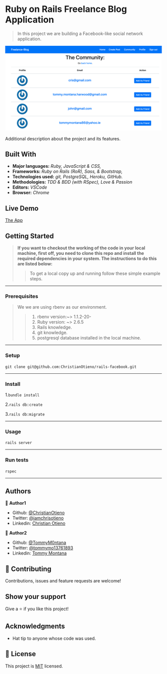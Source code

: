 # Ruby on Rails Freelance Blog Application

> In this project we are building a Facebook-like social network application.

![screenshot](./app/assets/images/fb.png)

Additional description about the project and its features.

## Built With

- **Major languages:** *Ruby, JavaScript & CSS,*
- **Frameworks:** *Ruby on Rails (RoR), Sass, & Bootstrap,*
- **Technologies used:** *git, PostgreSQL, Heroku, GitHub.*
- **Methodologies:** *TDD & BDD (with RSpec), Love & Passion*
- **Editors:** *VSCode*
- **Browser:** *Chrome*

## Live Demo

[The App](https://afternoon-fortress-90229.herokuapp.com/)

## Getting Started

> **If you want to checkout the working of the code in your local machine, first off, you need to clone this repo and install the required dependencies in your system. The instructions to do this are listed below:**
>> To get a local copy up and running follow these simple example steps.
***

### Prerequisites

>We we are using rbenv as our environment.
>> 1. rbenv version:~> 1.1.2-20-
>> 2. Ruby version: ~> 2.6.5
>> 3. Rails knowledge.
>> 4. git knowledge.
>> 5. postgresql database installed in the local machine.

***

### Setup

```git clone git@github.com:ChristianOtieno/rails-facebook.git```
***

### Install

1.```bundle install```

2.```rails db:create```

3.```rails db:migrate```
***

### Usage

```rails server```
***

### Run tests

```rspec```
***

## Authors

👤 **Author1**

- Github: [@ChristianOtieno](https://github.com/ChristianOtieno)
- Twitter: [@iamchrisotieno](https://twitter.com/iamchrisotieno)
- Linkedin: [Christian Otieno](https://www.linkedin.com/in/christianotieno/)

👤 **Author2**

- Github: [@TommyM0ntana](https://github.com/TommyM0ntana)
- Twitter: [@tommymo13761893](https://twitter.com/tommymo13761893)
- Linkedin: [Tommy Montana](https://www.linkedin.com/in/tommy-h-montana/)



## 🤝 Contributing

Contributions, issues and feature requests are welcome!


## Show your support

Give a ⭐️ if you like this project!

## Acknowledgments

- Hat tip to anyone whose code was used.

## 📝 License

This project is [MIT](https://opensource.org/licenses/MIT) licensed.
